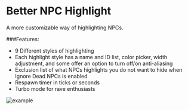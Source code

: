 # Better NPC Highlight
A more customizable way of highlighting NPCs.

###Features:
+ 9 Different styles of highlighting
+ Each highlight style has a name and ID list, color picker, width adjustment, and some offer an option to turn off/on anti-aliasing
+ Exclusion list of what NPCs highlights you do not want to hide when Ignore Dead NPCs is enabled
+ Respawn timer in ticks or seconds
+ Turbo mode for rave enthusiasts

![example](https://i.imgur.com/vsLfpNK.png)